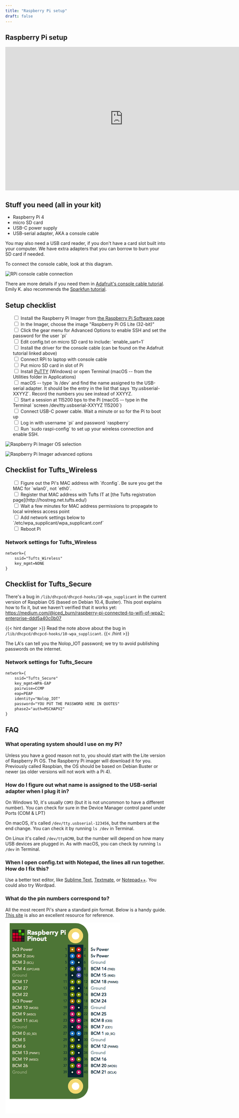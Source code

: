 ```yaml
---
title: "Raspberry Pi setup"
draft: false
---
```


## Raspberry Pi setup

<iframe id="kaltura_player" src="https://cdnapisec.kaltura.com/p/1813261/sp/181326100/embedIframeJs/uiconf_id/26203331/partner_id/1813261?iframeembed=true&playerId=kaltura_player&entry_id=1_krkfenre&flashvars[streamerType]=auto&amp;flashvars[localizationCode]=en&amp;flashvars[leadWithHTML5]=true&amp;flashvars[sideBarContainer.plugin]=true&amp;flashvars[sideBarContainer.position]=left&amp;flashvars[sideBarContainer.clickToClose]=true&amp;flashvars[chapters.plugin]=true&amp;flashvars[chapters.layout]=vertical&amp;flashvars[chapters.thumbnailRotator]=false&amp;flashvars[streamSelector.plugin]=true&amp;flashvars[EmbedPlayer.SpinnerTarget]=videoHolder&amp;flashvars[dualScreen.plugin]=true&amp;flashvars[Kaltura.addCrossoriginToIframe]=true&amp;&wid=1_rqh2illx" width="736" height="450" allowfullscreen webkitallowfullscreen mozAllowFullScreen allow="autoplay *; fullscreen *; encrypted-media *" sandbox="allow-forms allow-same-origin allow-scripts allow-top-navigation allow-pointer-lock allow-popups allow-modals allow-orientation-lock allow-popups-to-escape-sandbox allow-presentation allow-top-navigation-by-user-activation" frameborder="0" title="Kaltura Player"></iframe>

## Stuff you need (all in your kit)

* Raspberry Pi 4
* micro SD card
* USB-C power supply
* USB-serial adapter, AKA a console cable

You may also need a USB card reader, if you don't have a card slot built into your computer. We have extra adapters that you can borrow to burn your SD card if needed.

To connect the console cable, look at this diagram.

![RPi console cable connection](/img/rpi-console-cable.png)

There are more details if you need them in [Adafruit's console cable tutorial](https://learn.adafruit.com/adafruits-raspberry-pi-lesson-5-using-a-console-cable/overview). Emily K. also recommends the [Sparkfun tutorial](https://learn.sparkfun.com/tutorials/terminal-basics/all).

## Setup checklist

<ul style="list-style: none;">
  <li><input type="checkbox"> Install the Raspberry Pi Imager from <a href="https://www.raspberrypi.com/software/">the Raspberry Pi Software page</a></li>
  <li><input type="checkbox"> In the Imager, choose the image "Raspberry Pi OS Lite (32-bit)"</li>
  <li><input type="checkbox"> Click the gear menu for Advanced Options to enable SSH and set the password for the user `pi`</li>
  <li><input type="checkbox"> Edit config.txt on micro SD card to include: `enable_uart=1`</li>
    <li><input type="checkbox"> Install the driver for the console cable (can be found on the Adafruit tutorial linked above) </li>
  <li><input type="checkbox"> Connect RPi to laptop with console cable</li>
  <li><input type="checkbox"> Put micro SD card in slot of Pi</li>
  <li><input type="checkbox"> Install <a href="https://www.chiark.greenend.org.uk/~sgtatham/putty/latest.html">PuTTY</a> (Windows) or open Terminal (macOS -- from the Utilities folder in Applications)</li>
  <li><input type="checkbox"> macOS -- type `ls /dev` and find the name assigned to the USB-serial adapter. It should be the entry in the list that says `tty.usbserial-XXYYZ`. Record the numbers you see instead of XXYYZ. </li>
  <li><input type="checkbox"> Start a session at 115200 bps to the Pi (macOS -- type in the Terminal `screen /dev/tty.usbserial-XXYYZ 115200`) </li>
  <li><input type="checkbox"> Connect USB-C power cable. Wait a minute or so for the Pi to boot up</li>
  <li><input type="checkbox"> Log in with username `pi` and password `raspberry`</li>
  <li><input type="checkbox"> Run `sudo raspi-config` to set up your wireless connection and enable SSH.</li>
</ul>

![Raspberry Pi Imager OS selection](/img/pi-imager-with-gear-menu.png)

![Raspberry Pi Imager advanced options](/img/pi-imager-advanced-options.png)

## Checklist for Tufts_Wireless

<ul style="list-style: none;">
  <li><input type="checkbox"> Figure out the Pi's MAC address with `ifconfig`. Be sure you get the MAC for `wlan0`, not `eth0`.</li>
  <li><input type="checkbox"> Register that MAC address with Tufts IT at [the Tufts registration page](http://hostreg.net.tufts.edu/)</li>
  <li><input type="checkbox"> Wait a few minutes for MAC address permissions to propagate to local wireless access point</li>
  <li><input type="checkbox"> Add network settings below to `/etc/wpa_supplicant/wpa_supplicant.conf`</li>
  <li><input type="checkbox"> Reboot Pi</li>
</ul>


### Network settings for Tufts_Wireless
```
network={
    ssid="Tufts_Wireless"
    key_mgmt=NONE
}
```

## Checklist for Tufts_Secure

There's a bug in `/lib/dhcpcd/dhcpcd-hooks/10-wpa_supplicant` in the current version of Raspbian OS (based on Debian 10.4, Buster). This post explains how to fix it, but we haven't verified that it works yet: https://medium.com/@iced_burn/raspberry-pi-connected-to-wifi-of-wpa2-enterprise-ddd5a40c0b07

{{< hint danger >}} Read the note above about the bug in `/lib/dhcpcd/dhcpcd-hooks/10-wpa_supplicant`. {{< /hint >}}

The LA's can tell you the Nolop_IOT password; we try to avoid publishing passwords on the internet.

### Network settings for Tufts_Secure

```
network={
    ssid="Tufts_Secure"
    key_mgmt=WPA-EAP
    pairwise=CCMP
    eap=PEAP
    identity="Nolop_IOT"
    password="YOU PUT THE PASSWORD HERE IN QUOTES"
    phase2="auth=MSCHAPV2"
}
```


## FAQ

### **What operating system should I use on my Pi?**

Unless you have a good reason not to, you should start with the Lite version of Raspberry Pi OS. The Raspberry Pi imager will download it for you. Previously called Raspbian, the OS should be based on Debian Buster or newer (as older versions will not work with a Pi 4).

### **How do I figure out what name is assigned to the USB-serial adapter when I plug it in?**

On Windows 10, it's usually `COM3` (but it is not uncommon to have a different number). You can check for sure in the Device Manager control panel under Ports (COM & LPT)

On macOS, it's called `/dev/tty.usbserial-123456`, but the numbers at the end change. You can check it by running `ls /dev` in Terminal.

On Linux it's called `/dev/ttyACM0`, but the number will depend on how many USB devices are plugged in. As with macOS, you can check by running `ls /dev` in Terminal.

### **When I open config.txt with Notepad, the lines all run together. How do I fix this?**

Use a better text editor, like [Sublime Text](https://www.sublimetext.com/), [Textmate](https://macromates.com/), or [Notepad++](https://notepad-plus-plus.org/). You could also try Wordpad.

### **What do the pin numbers correspond to?**

All the most recent Pi's share a standard pin format. Below is a handy guide. [This site](https://pinout.xyz/) is also an excellent resource for reference.

![RPi pinout](/img/raspberry-pi-pinout.png)
